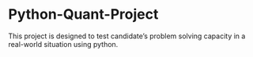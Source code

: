 # Python-Quant-Project
This project is designed to test candidate’s problem solving capacity in a real-world situation using python.
